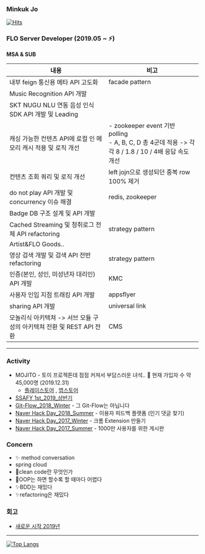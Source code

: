 ### Minkuk Jo

[![Hits](https://hits.seeyoufarm.com/api/count/incr/badge.svg?url=https%3A%2F%2Fgithub.com%2FMinGOODdev&count_bg=%2379C83D&title_bg=%23555555&icon=&icon_color=%23E7E7E7&title=hits&edge_flat=false)](https://hits.seeyoufarm.com)

### FLO Server Developer (2019.05 ~ ⚡)

**MSA & SUB**
<table>
<thead>
<tr>
  <th>내용</th>
  <th>비고</th>
</tr>
</thead>
<tbody>
<tr>
  <td>내부 feign 통신용 메타 API 고도화</td>
  <td>facade pattern</td>
</tr>
<tr>
  <td>Music Recognition API 개발</td>
  <td></td>
</tr>
<tr>
  <td>SKT NUGU NLU 연동 음성 인식 SDK API 개발 및 Leading</td>
  <td></td>
</tr>
<tr>
  <td>캐싱 가능한 컨텐츠 API에 로컬 인 메모리 캐시 적용 및 로직 개선</td>
  <td>- zookeeper event 기반 polling<br>- A, B, C, D 총 4군데 적용 -> 각각 8 / 1.8 / 10 / 4배 응답 속도 개선</td>
</tr>
<tr>
  <td>컨텐츠 조회 쿼리 및 로직 개선</td>
  <td>left jojn으로 생성되던 중복 row 100% 제거</td>
</tr>
<tr>
  <td>do not play API 개발 및 concurrency 이슈 해결</td>
  <td>redis, zookeeper</td>
</tr>
<tr>
  <td>Badge DB 구조 설계 및 API 개발</td>
  <td></td>
</tr>
<tr>
  <td>Cached Streaming 및 청취로그 전체 API refactoring</td>
  <td>strategy pattern</td>
</tr>
<tr>
  <td>Artist&FLO Goods..</td>
  <td></td>
</tr>
<tr>
  <td>영상 검색 개발 및 검색 API 전반 refactoring</td>
  <td>strategy pattern</td>
</tr>
<tr>
  <td>인증(본인, 성인, 미성년자 대리인) API 개발</td>
  <td>KMC</td>
</tr>
<tr>
  <td>사용자 인입 지점 트래킹 API 개발</td>
  <td>appsflyer</td>
</tr>
<tr>
  <td>sharing API 개발</td>
  <td>universal link</td>
</tr>
<tr>
  <td>모놀리식 아키텍쳐 -> 서브 모듈 구성의 아키텍쳐 전환 및 REST API 전환</td>
  <td>CMS</td>
</tr>
</tbody>
</table>

---

### Activity

* MOJITO - 토이 프로젝튼데 점점 커져서 부담스러운 녀석.. 🌱 현재 가입자 수 약 45,000명 (2019.12.31)
    * [플레이스토어](https://play.google.com/store/apps/details?id=com.blender.mojito&hl=ko)
      , [앱스토어](https://apps.apple.com/kr/app/%EB%AA%A8%EC%A7%80%EB%98%90-%EB%8D%B0%EC%9D%BC%EB%A6%AC-%EC%9D%B4%EB%AA%A8%EC%A7%80-%EB%8B%A4%EC%9D%B4%EC%96%B4%EB%A6%AC/id1508866668)
* [SSAFY 1st_2019_상반기](https://www.ssafy.com/ksp/jsp/swp/swpMain.jsp)
* [Git-Flow_2018_Winter](https://github.com/springframework-storage/Public-GitFlow) - 그 Git-Flow는 아닙니다
* [Naver Hack Day_2018_Summer](https://github.com/springframework-storage/HotComments) - 이용자 피드백 플랫폼 (인기 댓글 찾기)
* [Naver Hack Day_2017_Winter](https://github.com/springframework-storage) - 크롬 Extension 만들기
* [Naver Hack Day_2017_Summer](https://github.com/springframework-storage) - 1000만 사용자를 위한 게시판

### Concern

* ✨ method conversation
* spring cloud
* 🤔clean code란 무엇인가
* 💬OOP는 하면 할수록 할 때마다 어렵다
* ✨BDD는 재밌다
* ✨refactoring은 재밌다

### 회고

* [새로운 시작 2019년](https://github.com/J-minkuk/LearnKit/blob/master/%ED%9A%8C%EA%B3%A0/2019/2019.md)

---

[![Top Langs](https://github-readme-stats.vercel.app/api/top-langs/?username=J-minkuk&layout=compact&hide=javascript,html,css,CoffeeScript&langs_count=10)](https://github.com/anuraghazra/github-readme-stats)
